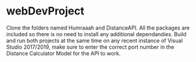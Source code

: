 # webDevProject

Clone the folders named Humraaah and DistanceAPI. All the packages are included so there is no need to install any additional dependandies. Build and run both projects at the same time on any recent instance of Visual Studio 2017/2019, make sure to enter the correct port number in the Distance Calculator Model for the API to work.
